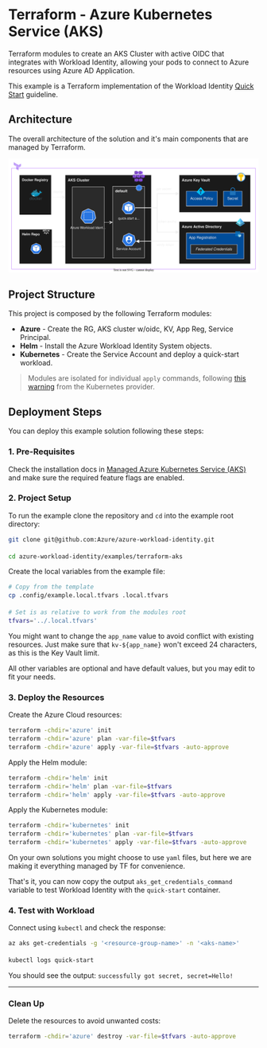 # Terraform - Azure Kubernetes Service (AKS)

Terraform modules to create an AKS Cluster with active OIDC that integrates with Workload Identity, allowing your pods to connect to Azure resources using Azure AD Application.

This example is a Terraform implementation of the Workload Identity [Quick Start](https://azure.github.io/azure-workload-identity/docs/quick-start.html) guideline.

## Architecture

The overall architecture of the solution and it's main components that are managed by Terraform.

![Terraform Managed Solution][1]


## Project Structure

This project is composed by the following Terraform modules:

- **Azure** - Create the RG, AKS cluster w/oidc, KV, App Reg, Service Principal.
- **Helm** - Install the Azure Workload Identity System objects.
- **Kubernetes** - Create the Service Account and deploy a quick-start workload.

> Modules are isolated for individual `apply` commands, following [this warning](https://registry.terraform.io/providers/hashicorp/kubernetes/latest/docs#stacking-with-managed-kubernetes-cluster-resources) from the Kubernetes provider.

## Deployment Steps

You can deploy this example solution following these steps:

### 1. Pre-Requisites

Check the installation docs in [Managed Azure Kubernetes Service (AKS)](https://azure.github.io/azure-workload-identity/docs/installation/managed-clusters.html#azure-kubernetes-service-aks) and make sure the required feature flags are enabled.


### 2. Project Setup

To run the example clone the repository and `cd` into the example root directory:

```bash
git clone git@github.com:Azure/azure-workload-identity.git

cd azure-workload-identity/examples/terraform-aks
```

Create the local variables from the example file:

```bash
# Copy from the template
cp .config/example.local.tfvars .local.tfvars

# Set is as relative to work from the modules root
tfvars='../.local.tfvars'
```

You might want to change the `app_name` value to avoid conflict with existing resources. Just make sure that `kv-${app_name}` won't exceed 24 characters, as this is the Key Vault limit.

All other variables are optional and have default values, but you may edit to fit your needs.

### 3. Deploy the Resources

Create the Azure Cloud resources:

```bash
terraform -chdir='azure' init
terraform -chdir='azure' plan -var-file=$tfvars
terraform -chdir='azure' apply -var-file=$tfvars -auto-approve
```

Apply the Helm module:

```bash
terraform -chdir='helm' init
terraform -chdir='helm' plan -var-file=$tfvars
terraform -chdir='helm' apply -var-file=$tfvars -auto-approve
```

Apply the Kubernetes module:

```bash
terraform -chdir='kubernetes' init
terraform -chdir='kubernetes' plan -var-file=$tfvars
terraform -chdir='kubernetes' apply -var-file=$tfvars -auto-approve
```
On your own solutions you might choose to use `yaml` files, but here we are making it everything managed by TF for convenience.

That's it, you can now copy the output `aks_get_credentials_command` variable to test Workload Identity with the `quick-start` container.


### 4. Test with Workload

Connect using `kubectl` and check the response:

```bash
az aks get-credentials -g '<resource-group-name>' -n '<aks-name>'

kubectl logs quick-start
```

You should see the output: `successfully got secret, secret=Hello!`

---

### Clean Up

Delete the resources to avoid unwanted costs:

```bash
terraform -chdir='azure' destroy -var-file=$tfvars -auto-approve
```

[1]: ../../images/terraform-aks.drawio.svg
